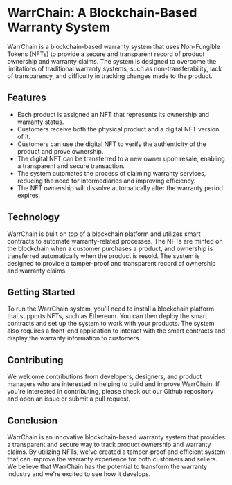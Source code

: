 # WarrChain: A Blockchain-Based Warranty System

WarrChain is a blockchain-based warranty system that uses Non-Fungible Tokens (NFTs) to provide a secure and transparent record of product ownership and warranty claims. The system is designed to overcome the limitations of traditional warranty systems, such as non-transferability, lack of transparency, and difficulty in tracking changes made to the product.

## Features

- Each product is assigned an NFT that represents its ownership and warranty status.
- Customers receive both the physical product and a digital NFT version of it.
- Customers can use the digital NFT to verify the authenticity of the product and prove ownership.
- The digital NFT can be transferred to a new owner upon resale, enabling a transparent and secure transaction.
- The system automates the process of claiming warranty services, reducing the need for intermediaries and improving efficiency.
- The NFT ownership will dissolve automatically after the warranty period expires.

## Technology

WarrChain is built on top of a blockchain platform and utilizes smart contracts to automate warranty-related processes. The NFTs are minted on the blockchain when a customer purchases a product, and ownership is transferred automatically when the product is resold. The system is designed to provide a tamper-proof and transparent record of ownership and warranty claims.

## Getting Started

To run the WarrChain system, you'll need to install a blockchain platform that supports NFTs, such as Ethereum. You can then deploy the smart contracts and set up the system to work with your products. The system also requires a front-end application to interact with the smart contracts and display the warranty information to customers.

## Contributing

We welcome contributions from developers, designers, and product managers who are interested in helping to build and improve WarrChain. If you're interested in contributing, please check out our Github repository and open an issue or submit a pull request.

## Conclusion

WarrChain is an innovative blockchain-based warranty system that provides a transparent and secure way to track product ownership and warranty claims. By utilizing NFTs, we've created a tamper-proof and efficient system that can improve the warranty experience for both customers and sellers. We believe that WarrChain has the potential to transform the warranty industry and we're excited to see how it develops.
